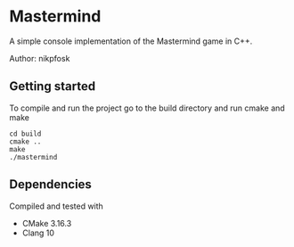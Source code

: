 # Mastermind

A simple console implementation of the Mastermind game in C++.

Author: nikpfosk

## Getting started

To compile and run the project go to the build directory and run cmake and make

```
cd build
cmake ..
make
./mastermind
```
## Dependencies

Compiled and tested with
- CMake 3.16.3
- Clang 10